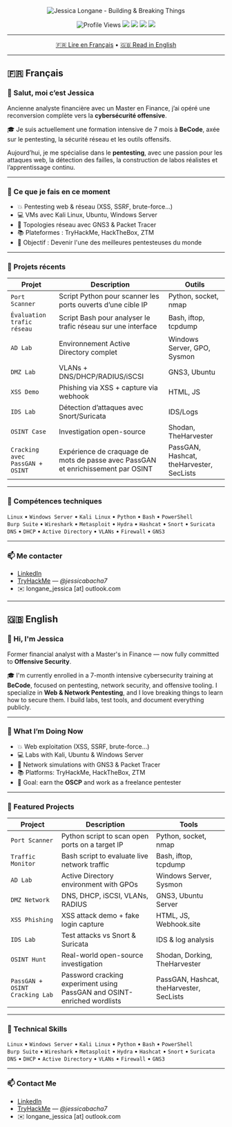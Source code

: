 <!-- Bannière -->
<p align="center">
  <img src="https://raw.githubusercontent.com/longanejessica/longanejessica/main/chemin/vers/banner.png" alt="Jessica Longane - Building & Breaking Things" />
</p>

<!-- Badges -->
<p align="center">
  <img src="https://komarev.com/ghpvc/?username=JessicaLongane&style=flat-square" alt="Profile Views" />
  <img src="https://img.shields.io/github/followers/JessicaLongane?label=Followers&style=flat-square" />
  <img src="https://img.shields.io/github/stars/JessicaLongane?label=Stars&style=flat-square" />
  <img src="https://img.shields.io/badge/Pentesting%20Enthusiast-💻-blueviolet?style=flat-square" />
  <img src="https://img.shields.io/badge/OSCP%20In%20Progress-🔥-red?style=flat-square" />
</p>

---

<p align="center">
  <a href="#français">🇫🇷 Lire en Français</a> • <a href="#english">🇬🇧 Read in English</a>
</p>

---

## 🇫🇷 Français <a name="français"></a>

### 👋 Salut, moi c’est Jessica

Ancienne analyste financière avec un Master en Finance, j’ai opéré une reconversion complète vers la **cybersécurité offensive**.

🎓 Je suis actuellement une formation intensive de 7 mois à **BeCode**, axée sur le pentesting, la sécurité réseau et les outils offensifs.

Aujourd’hui, je me spécialise dans le **pentesting**, avec une passion pour les attaques web, la détection des failles, la construction de labos réalistes et l’apprentissage continu.

---

### 🔧 Ce que je fais en ce moment

- 💥 Pentesting web & réseau (XSS, SSRF, brute-force…)
- 💻 VMs avec Kali Linux, Ubuntu, Windows Server
- 🔭 Topologies réseau avec GNS3 & Packet Tracer
- 📚 Plateformes : TryHackMe, HackTheBox, ZTM
- 🎯 Objectif : Devenir l'une des meilleures pentesteuses du monde 

---

### 🚀 Projets récents

| Projet | Description | Outils |
|--------|-------------|--------|
| `Port Scanner` | Script Python pour scanner les ports ouverts d’une cible IP | Python, socket, nmap |
| `Évaluation trafic réseau` | Script Bash pour analyser le trafic réseau sur une interface | Bash, iftop, tcpdump |
| `AD Lab` | Environnement Active Directory complet | Windows Server, GPO, Sysmon |
| `DMZ Lab` | VLANs + DNS/DHCP/RADIUS/iSCSI | GNS3, Ubuntu |
| `XSS Demo` | Phishing via XSS + capture via webhook | HTML, JS |
| `IDS Lab` | Détection d’attaques avec Snort/Suricata | IDS/Logs |
| `OSINT Case` | Investigation open-source | Shodan, TheHarvester |
| `Cracking avec PassGAN + OSINT` | Expérience de craquage de mots de passe avec PassGAN et enrichissement par OSINT | PassGAN, Hashcat, theHarvester, SecLists |

---

### 🧰 Compétences techniques

`Linux` • `Windows Server` • `Kali Linux` • `Python` • `Bash` • `PowerShell`  
`Burp Suite` • `Wireshark` • `Metasploit` • `Hydra` • `Hashcat` • `Snort` • `Suricata`  
`DNS` • `DHCP` • `Active Directory` • `VLANs` • `Firewall` • `GNS3`

---

### 📫 Me contacter

- [LinkedIn](https://be.linkedin.com/in/jessica-longane-391905212)
- [TryHackMe](https://tryhackme.com/) — *@jessicabacha7*
- ✉️ longane_jessica [at] outlook.com

---

## 🇬🇧 English <a name="english"></a>

### 👋 Hi, I'm Jessica

Former financial analyst with a Master's in Finance — now fully committed to **Offensive Security**.

🎓 I'm currently enrolled in a 7-month intensive cybersecurity training at **BeCode**, focused on pentesting, network security, and offensive tooling.
I specialize in **Web & Network Pentesting**, and I love breaking things to learn how to secure them. I build labs, test tools, and document everything publicly.

---

### 🔧 What I’m Doing Now

- 💥 Web exploitation (XSS, SSRF, brute-force…)
- 💻 Labs with Kali, Ubuntu & Windows Server
- 🔭 Network simulations with GNS3 & Packet Tracer
- 📚 Platforms: TryHackMe, HackTheBox, ZTM
- 🎯 Goal: earn the **OSCP** and work as a freelance pentester

---

### 🚀 Featured Projects

| Project | Description | Tools |
|--------|-------------|--------|
| `Port Scanner` | Python script to scan open ports on a target IP | Python, socket, nmap |
| `Traffic Monitor` | Bash script to evaluate live network traffic | Bash, iftop, tcpdump |
| `AD Lab` | Active Directory environment with GPOs | Windows Server, Sysmon |
| `DMZ Network` | DNS, DHCP, iSCSI, VLANs, RADIUS | GNS3, Ubuntu Server |
| `XSS Phishing` | XSS attack demo + fake login capture | HTML, JS, Webhook.site |
| `IDS Lab` | Test attacks vs Snort & Suricata | IDS & log analysis |
| `OSINT Hunt` | Real-world open-source investigation | Shodan, Dorking, TheHarvester |
| `PassGAN + OSINT Cracking Lab` | Password cracking experiment using PassGAN and OSINT-enriched wordlists | PassGAN, Hashcat, theHarvester, SecLists |

---

### 🧰 Technical Skills

`Linux` • `Windows Server` • `Kali Linux` • `Python` • `Bash` • `PowerShell`  
`Burp Suite` • `Wireshark` • `Metasploit` • `Hydra` • `Hashcat` • `Snort` • `Suricata`  
`DNS` • `DHCP` • `Active Directory` • `VLANs` • `Firewall` • `GNS3`

---

### 📫 Contact Me

- [LinkedIn](https://be.linkedin.com/in/jessica-longane-391905212)
- [TryHackMe](https://tryhackme.com/) — *@jessicabacha7*
- ✉️ longane_jessica [at] outlook.com
